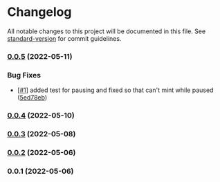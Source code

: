# Changelog

All notable changes to this project will be documented in this file. See [standard-version](https://github.com/conventional-changelog/standard-version) for commit guidelines.

### [0.0.5](https://github.com/citydaoproject/parcel-contracts/compare/v0.0.4...v0.0.5) (2022-05-11)

### Bug Fixes

- [[#1](https://github.com/citydaoproject/parcel-contracts/issues/1)] added test for pausing and fixed so that can't mint while paused ([5ed78eb](https://github.com/citydaoproject/parcel-contracts/commit/5ed78eb3ff070824cf53612ffdae92521e6ef0d1))

### [0.0.4](https://github.com/citydaoproject/parcel-contracts/compare/v0.0.3...v0.0.4) (2022-05-10)

### [0.0.3](https://github.com/citydaoproject/parcel-contracts/compare/v0.0.2...v0.0.3) (2022-05-08)

### [0.0.2](https://github.com/citydaoproject/parcel-contracts/compare/v0.0.1...v0.0.2) (2022-05-06)

### 0.0.1 (2022-05-06)
